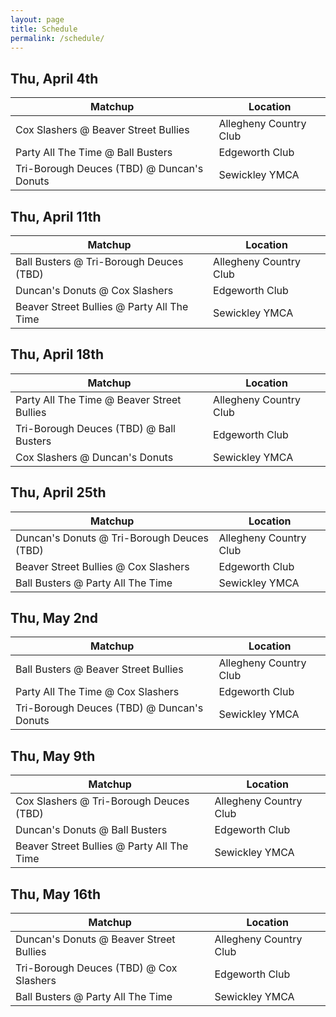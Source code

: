 ```yaml
---
layout: page
title: Schedule
permalink: /schedule/
---
```


## Thu, April 4th

| Matchup | Location |
|---------|----------|
| Cox Slashers @ Beaver Street Bullies | Allegheny Country Club      |
| Party All The Time @ Ball Busters | Edgeworth Club       |
| Tri-Borough Deuces (TBD) @ Duncan's Donuts | Sewickley YMCA     |

## Thu, April 11th

| Matchup | Location |
|---------|----------|
| Ball Busters @ Tri-Borough Deuces (TBD) | Allegheny Country Club      |
| Duncan's Donuts @ Cox Slashers | Edgeworth Club       |
| Beaver Street Bullies @ Party All The Time | Sewickley YMCA     |

## Thu, April 18th

| Matchup | Location |
|---------|----------|
| Party All The Time @ Beaver Street Bullies | Allegheny Country Club      |
| Tri-Borough Deuces (TBD) @ Ball Busters | Edgeworth Club       |
| Cox Slashers @ Duncan's Donuts | Sewickley YMCA     |

## Thu, April 25th

| Matchup | Location |
|---------|----------|
| Duncan's Donuts @ Tri-Borough Deuces (TBD) | Allegheny Country Club      |
| Beaver Street Bullies @ Cox Slashers | Edgeworth Club       |
| Ball Busters @ Party All The Time | Sewickley YMCA     |

## Thu, May 2nd

| Matchup | Location |
|---------|----------|
| Ball Busters @ Beaver Street Bullies | Allegheny Country Club      |
| Party All The Time @ Cox Slashers | Edgeworth Club       |
| Tri-Borough Deuces (TBD) @ Duncan's Donuts | Sewickley YMCA     |

## Thu, May 9th

| Matchup | Location |
|---------|----------|
| Cox Slashers @ Tri-Borough Deuces (TBD) | Allegheny Country Club      |
| Duncan's Donuts @ Ball Busters | Edgeworth Club       |
| Beaver Street Bullies @ Party All The Time | Sewickley YMCA     |

## Thu, May 16th

| Matchup | Location |
|---------|----------|
| Duncan's Donuts @ Beaver Street Bullies | Allegheny Country Club      |
| Tri-Borough Deuces (TBD) @ Cox Slashers | Edgeworth Club       |
| Ball Busters @ Party All The Time | Sewickley YMCA     |
